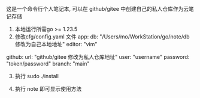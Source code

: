 这是一个命令行个人笔记本, 可以在 github/gitee 中创建自己的私人仓库作为云笔记存储

1. 本地运行所需go >= 1.23.5
2. 修改cfg/config.yaml 文件
app:
  db: "/Users/mo/WorkStation/go/note/db 修改为自己本地地址"
  editor: "vim"

github:
  url: "github/gitee 修改为私人仓库地址"
  user: "username"
  password: "token/password"
  branch: "main"

3. 执行 sudo ./install

4. 执行 note 即可显示使用方法
